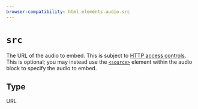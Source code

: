 ```yaml
---
browser-compatibility: html.elements.audio.src
---
```


# `src`

The URL of the audio to embed. This is subject to [HTTP access controls](https://developer.mozilla.org/en-US/docs/HTTP_access_control). This is optional; you may instead use the
[`<source>`](https://developer.mozilla.org/en-US/docs/Web/HTML/Element/source) element within the audio block to specify the audio to embed.

## Type

URL
